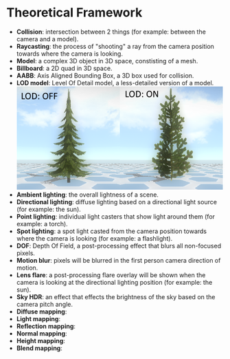 # Theoretical Framework
- **Collision**: intersection between 2 things (for example: between the camera and a model).
- **Raycasting**: the process of "shooting" a ray from the camera position towards where the camera is looking.
- **Model**: a complex 3D object in 3D space, constisting of a mesh.
- **Billboard**: a 2D quad in 3D space.
- **AABB**: Axis Aligned Bounding Box, a 3D box used for collision.
- **LOD model**: Level Of Detail model, a less-detailed version of a model.
![lod](../images/lod.png)
- **Ambient lighting**: the overall lightness of a scene.
- **Directional lighting**: diffuse lighting based on a directional light source (for example: the sun).
- **Point lighting**: individual light casters that show light around them (for example: a torch).
- **Spot lighting**: a spot light casted from the camera position towards where the camera is looking (for example: a flashlight).
- **DOF**: Depth Of Field, a post-processing effect that blurs all non-focused pixels.
- **Motion blur**: pixels will be blurred in the first person camera direction of motion.
- **Lens flare**: a post-processing flare overlay will be shown when the camera is looking at the directional lighting position (for example: the sun).
- **Sky HDR**: an effect that effects the brightness of the sky based on the camera pitch angle.
- **Diffuse mapping**:
- **Light mapping**:
- **Reflection mapping**:
- **Normal mapping**:
- **Height mapping**:
- **Blend mapping**:
